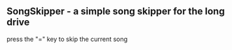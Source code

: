 ## SongSkipper - a simple song skipper for the long drive
press the "=" key to skip the current song
